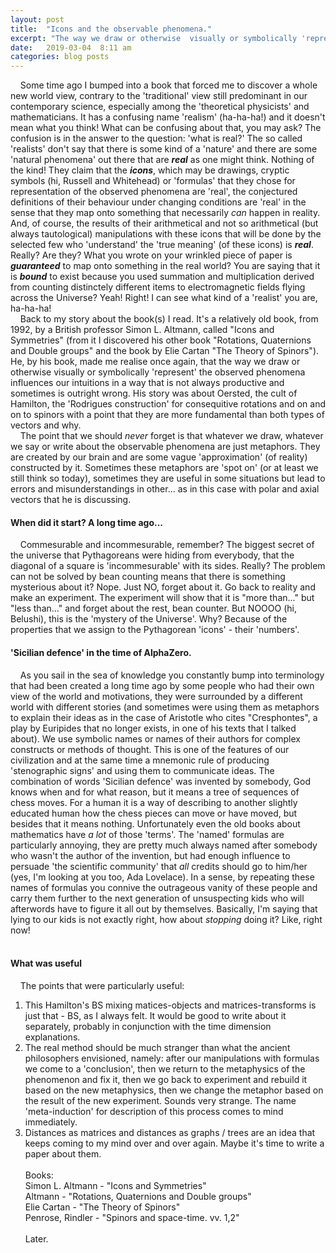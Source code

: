 ```yaml
---
layout: post
title:  "Icons and the observable phenomena."
excerpt: "The way we draw or otherwise  visually or symbolically 'represent' the observed phenomena influences our intuitions in a way that is not always productive and sometimes is outright wrong as in the case of 'arrows' and polar / axial vectors."
date:   2019-03-04  8:11 am
categories: blog posts
---
```


&nbsp;&nbsp;&nbsp;&nbsp;Some time ago I bumped into a book that forced me to discover a whole new world view, contrary to the 'traditional' view still predominant in our contemporary science, especially among the 'theoretical physicists' and mathematicians. It has a confusing name 'realism' (ha-ha-ha!) and it doesn't mean what you think! What can be confusing about that, you may ask? The confusion is in the answer to the question: 'what is real?' The so called 'realists' don't say that there is some kind of a 'nature' and there are some 'natural phenomena' out there that are _**real**_ as one might think. Nothing of the kind! They claim that the _**icons**_, which may be drawings, cryptic symbols (hi, Russell and Whitehead) or 'formulas' that they chose for representation of the observed phenomena are 'real', the conjectured definitions of their behaviour under changing conditions are 'real' in the sense that they map onto something that necessarily _can_ happen in reality. And, of course, the results of their arithmetical and not so arithmetical (but always tautological) manipulations with these icons that will be done by the selected few who 'understand' the 'true meaning' (of these icons) is _**real**_. Really? Are they? What you wrote on your wrinkled piece of paper is _**guaranteed**_ to map onto something in the real world? You are saying that it is _**bound**_ to exist because you used summation and multiplication derived from counting distinctely different items to electromagnetic fields flying across the Universe? Yeah! Right! I can see what kind of a 'realist' you are, ha-ha-ha!<br>
&nbsp;&nbsp;&nbsp;&nbsp;Back to my story about the book(s) I read. It's a relatively old book, from 1992, by a British professor Simon L. Altmann, called "Icons and Symmetries" (from it I discovered his other book "Rotations, Quaternions and Double groups" and the book by Elie Cartan "The Theory of Spinors"). He, by his book, made me realise once again, that the way we draw or otherwise  visually or symbolically 'represent' the observed phenomena influences our intuitions in a way that is not always productive and sometimes is outright wrong. His story was about Oersted, the cult of Hamilton, the 'Rodrigues construction' for consequitive rotations and on and on to spinors with a point that they are more fundamental than both types of vectors and why.<br>
&nbsp;&nbsp;&nbsp;&nbsp;The point that we should _never_ forget is that whatever we draw, whatever we say or write about the observable phenomena are just metaphors. They are created by our brain and are some vague 'approximation' (of reality) constructed by it. Sometimes these metaphors are 'spot on' (or at least we still think so today), sometimes they are useful in some situations but lead to errors and misunderstandings in other... as in this case with polar and axial vectors that he is discussing.
#### When did it start? A long time ago...
&nbsp;&nbsp;&nbsp;&nbsp;Commesurable and incommesurable, remember? The biggest secret of the universe that Pythagoreans were hiding from everybody, that the diagonal of a square is 'incommesurable' with its sides. Really? The problem can not be solved by bean counting means that there is something mysterious about it? Nope. Just NO, forget about it. Go back to reality and make an experiment. The experiment will show that it is "more than..." but "less than..." and forget about the rest, bean counter. But NOOOO (hi, Belushi), this is the 'mystery of the Universe'. Why? Because of the properties that we assign to the Pythagorean 'icons' - their 'numbers'.
#### 'Sicilian defence' in the time of AlphaZero.
&nbsp;&nbsp;&nbsp;&nbsp;As you sail in the sea of knowledge you constantly bump into terminology that had been created a long time ago by some people who had their own view of the world and motivations, they were surrounded by a different world with different stories (and sometimes were using them as metaphors to explain their ideas as in the case of Aristotle who cites "Cresphontes", a play by Euripides that no longer exists, in one of his texts that I talked about). We use symbolic names or names of their authors for complex constructs or methods of thought. This is one of the features of our civilization and at the same time a mnemonic rule of producing 'stenographic signs' and using them to communicate ideas. The combination of words 'Sicilian defence' was invented by somebody, God knows when and for what reason, but it means a tree of sequences of chess moves. For a human it is a way of describing to another slightly educated human how the chess pieces can move or have moved, but besides that it means nothing. Unfortunately even the old books about mathematics have _a lot_ of those 'terms'. The 'named' formulas are particularly annoying, they are pretty much always named after somebody who wasn't the author of the invention, but had enough influence to persuade 'the scientific community' that _all_ credits should go to him/her (yes, I'm looking at you too, Ada Lovelace). In a sense, by repeating these names of formulas you connive the outrageous vanity of these people and carry them further to the next generation of unsuspecting kids who will afterwords have to figure it all out by themselves. Basically, I'm saying that lying to our kids is not exactly right, how about _stopping_ doing it? Like, right now!
<br><br>
#### What was useful
&nbsp;&nbsp;&nbsp;&nbsp;The points that were particularly useful:
1. This Hamilton's BS mixing matices-objects and matrices-transforms is just that - BS, as I always felt. It would be good to write about it separately, probably in conjunction with the time dimension explanations.
2. The real method should be much stranger than what the ancient philosophers envisioned, namely: after our manipulations with formulas we come to a 'conclusion', then we return to the metaphysics of the phenomenon and fix it, then we go back to experiment and rebuild it based on the new metaphysics, then we change the metaphor based on the result of the new experiment. Sounds very strange. The name 'meta-induction' for description of this process comes to mind immediately.
3. Distances as matrices and distances as graphs / trees are an idea that keeps coming to my mind over and over again. Maybe it's time to write a paper about them.
<br><br>
Books:<br>
Simon L. Altmann - "Icons and Symmetries"<br> 
Altmann - "Rotations, Quaternions and Double groups"<br>
Elie Cartan - "The Theory of Spinors"<br>
Penrose, Rindler - "Spinors and space-time. vv. 1,2"<br><br>
Later.
